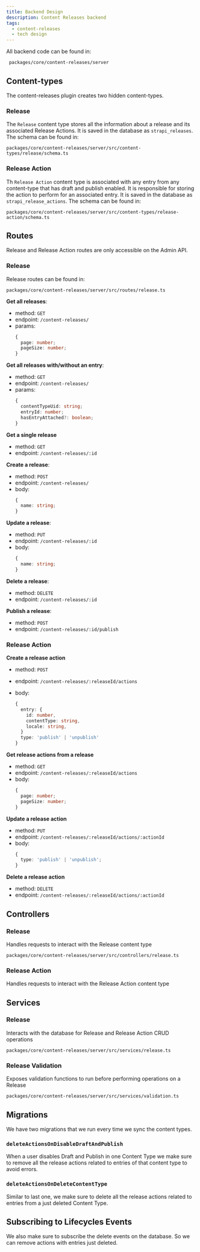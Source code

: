 ```yaml
---
title: Backend Design
description: Content Releases backend
tags:
  - content-releases
  - tech design
---
```


All backend code can be found in:

```
 packages/core/content-releases/server
```

## Content-types

The content-releases plugin creates two hidden content-types.

### Release

The `Release` content type stores all the information about a release and its associated Release Actions. It is saved in the database as `strapi_releases`. The schema can be found in:

```
packages/core/content-releases/server/src/content-types/release/schema.ts
```

### Release Action

Th `Release Action` content type is associated with any entry from any content-type that has draft and publish enabled. It is responsible for storing the action to perform for an associated entry. It is saved in the database as `strapi_release_actions`. The schema can be found in:

```
packages/core/content-releases/server/src/content-types/release-action/schema.ts
```

## Routes

Release and Release Action routes are only accessible on the Admin API.

### Release

Release routes can be found in:

```
packages/core/content-releases/server/src/routes/release.ts
```

**Get all releases**:

- method: `GET`
- endpoint: `/content-releases/`
- params:
  ```ts
  {
    page: number;
    pageSize: number;
  }
  ```

**Get all releases with/without an entry**:

- method: `GET`
- endpoint: `/content-releases/`
- params:
  ```ts
  {
    contentTypeUid: string;
    entryId: number;
    hasEntryAttached?: boolean;
  }
  ```

**Get a single release**

- method: `GET`
- endpoint: `/content-releases/:id`

**Create a release**:

- method: `POST`
- endpoint: `/content-releases/`
- body:
  ```ts
  {
    name: string;
  }
  ```

**Update a release**:

- method: `PUT`
- endpoint: `/content-releases/:id`
- body:
  ```ts
  {
    name: string;
  }
  ```

**Delete a release**:

- method: `DELETE`
- endpoint: `/content-releases/:id`

**Publish a release**:

- method: `POST`
- endpoint: `/content-releases/:id/publish`

### Release Action

**Create a release action**

- method: `POST`
- endpoint: `/content-releases/:releaseId/actions`
- body:

  ```ts
  {
    entry: {
      id: number,
      contentType: string,
      locale: string,
    }
    type: 'publish' | 'unpublish'
  }
  ```

**Get release actions from a release**

- method: `GET`
- endpoint: `/content-releases/:releaseId/actions`
- body:
  ```ts
  {
    page: number;
    pageSize: number;
  }
  ```

**Update a release action**

- method: `PUT`
- endpoint: `/content-releases/:releaseId/actions/:actionId`
- body:
  ```ts
  {
    type: 'publish' | 'unpublish';
  }
  ```

**Delete a release action**

- method: `DELETE`
- endpoint: `/content-releases/:releaseId/actions/:actionId`

## Controllers

### Release

Handles requests to interact with the Release content type

```
packages/core/content-releases/server/src/controllers/release.ts
```

### Release Action

Handles requests to interact with the Release Action content type

## Services

### Release

Interacts with the database for Release and Release Action CRUD operations

```
packages/core/content-releases/server/src/services/release.ts
```

### Release Validation

Exposes validation functions to run before performing operations on a Release

```
packages/core/content-releases/server/src/services/validation.ts
```

## Migrations

We have two migrations that we run every time we sync the content types.

### `deleteActionsOnDisableDraftAndPublish`

When a user disables Draft and Publish in one Content Type we make sure to remove all the release actions related to entries of that content type to avoid errors.

### `deleteActionsOnDeleteContentType`

Similar to last one, we make sure to delete all the release actions related to entries from a just deleted Content Type.

## Subscribing to Lifecycles Events

We also make sure to subscribe the delete events on the database. So we can remove actions with entries just deleted.
